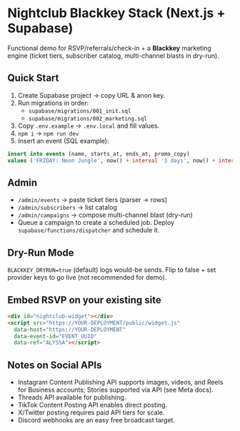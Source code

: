 # Nightclub Blackkey Stack (Next.js + Supabase)
Functional demo for RSVP/referrals/check-in + a **Blackkey** marketing engine (ticket tiers, subscriber catalog, multi-channel blasts in dry-run).

## Quick Start
1) Create Supabase project → copy URL & anon key.
2) Run migrations in order:
   - `supabase/migrations/001_init.sql`
   - `supabase/migrations/002_marketing.sql`
3) Copy `.env.example` → `.env.local` and fill values.
4) `npm i` → `npm run dev`
5) Insert an event (SQL example):
```sql
insert into events (name, starts_at, ends_at, promo_copy)
values ('FRIDAY: Neon Jungle', now() + interval '3 days', now() + interval '3 days 5 hours', 'Bass-heavy, late—dress loud.');
```

## Admin
- `/admin/events` → paste ticket tiers (parser -> rows)
- `/admin/subscribers` → list catalog
- `/admin/campaigns` → compose multi-channel blast (dry-run)
- Queue a campaign to create a scheduled job. Deploy `supabase/functions/dispatcher` and schedule it.

## Dry-Run Mode
`BLACKKEY_DRYRUN=true` (default) logs would-be sends. Flip to false + set provider keys to go live (not recommended for demo).

## Embed RSVP on your existing site
```html
<div id="nightclub-widget"></div>
<script src="https://YOUR-DEPLOYMENT/public/widget.js"
  data-host="https://YOUR-DEPLOYMENT"
  data-event-id="EVENT_UUID"
  data-ref="ALYSSA"></script>
```

## Notes on Social APIs
- Instagram Content Publishing API supports images, videos, and Reels for Business accounts; Stories supported via API (see Meta docs).
- Threads API available for publishing.
- TikTok Content Posting API enables direct posting.
- X/Twitter posting requires paid API tiers for scale.
- Discord webhooks are an easy free broadcast target.
